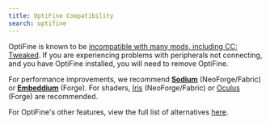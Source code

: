 ```yaml
---
title: OptiFine Compatibility
search: optifine
---
```

OptiFine is known to be [incompatible with many mods, including CC: Tweaked](<https://github.com/sp614x/optifine/issues/7395>). If you are experiencing problems with peripherals not connecting, and you have OptiFine installed, you will need to remove OptiFine.

For performance improvements, we recommend **[Sodium](<https://modrinth.com/mod/sodium>)** (NeoForge/Fabric) or **[Embeddium](<https://modrinth.com/mod/embeddium>)** (Forge). For shaders, [Iris](<https://modrinth.com/mod/iris>) (NeoForge/Fabric) or [Oculus](<https://modrinth.com/mod/oculus>) (Forge) are recommended.

For OptiFine's other features, view the full list of alternatives [here](<https://optifine.alternatives.lambdaurora.dev/>).